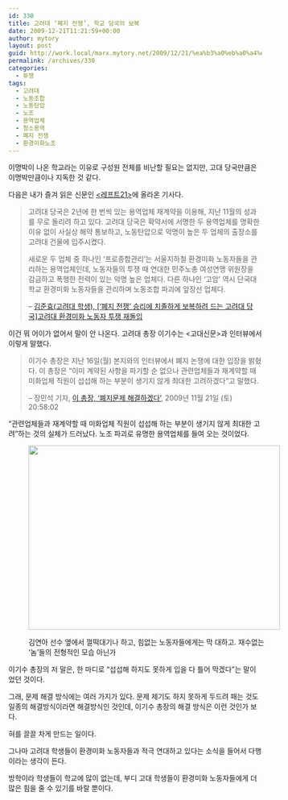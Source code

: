 ```yaml
---
id: 330
title: 고려대 ‘폐지 전쟁’, 학교 당국의 보복
date: 2009-12-21T11:21:59+00:00
author: mytory
layout: post
guid: http://work.local/marx.mytory.net/2009/12/21/%ea%b3%a0%eb%a0%a4%eb%8c%80-%ed%8f%90%ec%a7%80-%ec%a0%84%ec%9f%81-%ed%95%99%ea%b5%90-%eb%8b%b9%ea%b5%ad%ec%9d%98-%eb%b3%b4%eb%b3%b5/
permalink: /archives/330
categories:
  - 투쟁
tags:
  - 고려대
  - 노동조합
  - 노동탄압
  - 노조
  - 용역업체
  - 청소용역
  - 폐지 전쟁
  - 환경미화노조
---
```

이명박이 나온 학교라는 이유로 구성원 전체를 비난할 필요는 없지만, 고대 당국만큼은 이명박만큼이나 지독한 것 같다.

다음은 내가 즐겨 읽은 신문인 <a href="http://left21.com/" target="_blank" title="[http://left21.com/]로 이동합니다.">&lt;레프트21&gt;</a>에 올라온 기사다.

> 고려대 당국은 2년에 한 번씩 있는 용역업체 재계약을 이용해, 지난 11월의 성과를 무로 돌리려 하고 있다. 고려대 당국은 확약서에 서명한 두 용역업체를 명확한 이유 없이 사실상 해약 통보하고, 노동탄압으로 악명이 높은 두 업체의 출장소를 고려대 건물에 입주시켰다.
> 
> 새로운 두 업체 중 하나인 ‘프로종합관리’는 서울지하철 환경미화 노동자들을 관리하는 용역업체인데, 노동자들의 투쟁 때 연대한 민주노총 여성연맹 위원장을 감금하고 폭행한 전력이 있는 악명 높은 업체다. 다른 하나인 ‘고암’ 역시 단국대학교 환경미화 노동자들을 관리하며 노동조합 파괴에 앞장선 업체다.
> 
> &#8211; <a href="http://www.left21.com/article/7394" target="_blank" title="[http://www.left21.com/article/7394]로 이동합니다.">김준효(고려대 학생), [‘폐지 전쟁’ 승리에 치졸하게 보복하려 드는 고려대 당국]고려대 환경미화 노동자 투쟁&nbsp;재돌입</a>

이건 뭐 어이가 없어서 말이 안 나온다. 고려대 총장 이기수는 &lt;고대신문&gt;과 인터뷰에서 이렇게 말했다.

> 이기수 총장은 지난 16일(월) 본지와의 인터뷰에서 폐지 논쟁에 대한 입장을 밝혔다. 이 총장은 “이미 계약된 사항을 파기할 순 없으나 관련업체들과 재계약할 때 미화업체 직원이 섭섭해 하는 부분이 생기지 않게 최대한 고려하겠다”고 말했다. 
> 
> &#8211; 장민석 기자,&nbsp;<a href="http://www.kukey.com/news/articleView.html?idxno=14538" target="_blank" title="[http://www.kukey.com/news/articleView.html?idxno=14538]로 이동합니다.">이 총장, &#8216;폐지문제 해결하겠다&#8217;</a>,&nbsp;2009년 11월 21일 (토) 20:58:02 

“관련업체들과 재계약할 때 미화업체 직원이 섭섭해 하는 부분이 생기지 않게 최대한 고려”하는 것의 실체가 드러났다. 노조 파괴로 유명한 용역업체를 들여 오는 것이었다.<figure style="width: 500px" class="wp-caption aligncenter">

<img src="http://work.local/marx.mytory.net/wp-content/uploads/1/cfile29.uf.2043D80E4B2F59F517D83E.jpg" width="500" height="366" alt="" filename="cfile29.uf.2043D80E4B2F59F517D83E.jpg" filemime="" /><figcaption class="wp-caption-text">김연아 선수 옆에서 껄떡대기나 하고, 힘없는 노동자들에게는 막 대하고. 재수없는 ‘놈’들의 전형적인 모습 아닌가</figcaption></figure> 

이기수 총장의 저 말은, 한 마디로 “섭섭해 하지도 못하게 입을 다 틀어 막겠다”는 말이었던 것이다.

그래, 문제 해결 방식에는 여러 가지가 있다. 문제 제기도 하지 못하게 두드려 패는 것도 일종의 해결방식이라면 해결방식인 것인데, 이기수 총장의 해결 방식은 이런 것인가 보다.

혀를 끌끌 차게 만드는 일이다.

그나마 고려대 학생들이 환경미화 노동자들과 적극 연대하고 있다는 소식을 들어서 다행이라는 생각이 든다.

방학이라 학생들이 학교에 많이 없는데, 부디 고대 학생들이 환경미화 노동자들에게 더 많은 힘을 줄 수 있기를 바랄 뿐이다.